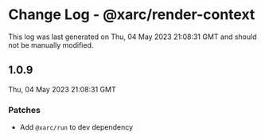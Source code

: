 # Change Log - @xarc/render-context

This log was last generated on Thu, 04 May 2023 21:08:31 GMT and should not be manually modified.

## 1.0.9
Thu, 04 May 2023 21:08:31 GMT

### Patches

- Add `@xarc/run` to dev dependency

